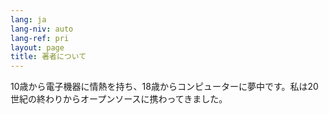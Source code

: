 ```yaml
---
lang: ja
lang-niv: auto
lang-ref: pri
layout: page
title: 著者について
---
```


10歳から電子機器に情熱を持ち、18歳からコンピューターに夢中です。私は20世紀の終わりからオープンソースに携わってきました。


